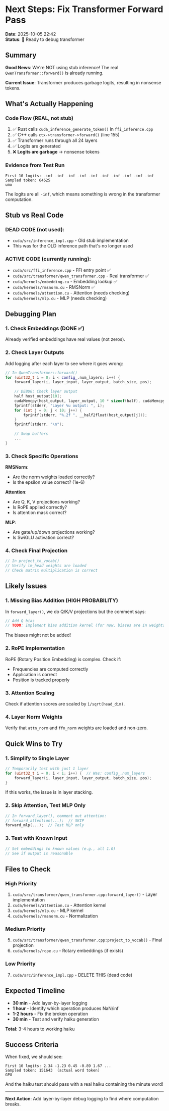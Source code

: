 # Next Steps: Fix Transformer Forward Pass

**Date**: 2025-10-05 22:42  
**Status**: 🔧 Ready to debug transformer  

## Summary

**Good News**: We're NOT using stub inference! The real `QwenTransformer::forward()` is already running.

**Current Issue**: Transformer produces garbage logits, resulting in nonsense tokens.

## What's Actually Happening

### Code Flow (REAL, not stub)

1. ✅ Rust calls `cuda_inference_generate_token()` in `ffi_inference.cpp`
2. ✅ C++ calls `ctx->transformer->forward()` (line 155)
3. ✅ Transformer runs through all 24 layers
4. ✅ Logits are generated
5. ❌ **Logits are garbage** → nonsense tokens

### Evidence from Test Run

```
First 10 logits: -inf -inf -inf -inf -inf -inf -inf -inf -inf -inf
Sampled token: 64625
umo
```

The logits are all `-inf`, which means something is wrong in the transformer computation.

## Stub vs Real Code

### DEAD CODE (not used):
- `cuda/src/inference_impl.cpp` - Old stub implementation
- This was for the OLD inference path that's no longer used

### ACTIVE CODE (currently running):
- `cuda/src/ffi_inference.cpp` - FFI entry point ✅
- `cuda/src/transformer/qwen_transformer.cpp` - Real transformer ✅
- `cuda/kernels/embedding.cu` - Embedding lookup ✅
- `cuda/kernels/rmsnorm.cu` - RMSNorm ✅
- `cuda/kernels/attention.cu` - Attention (needs checking)
- `cuda/kernels/mlp.cu` - MLP (needs checking)

## Debugging Plan

### 1. Check Embeddings (DONE ✅)
Already verified embeddings have real values (not zeros).

### 2. Check Layer Outputs
Add logging after each layer to see where it goes wrong:

```cpp
// In QwenTransformer::forward()
for (uint32_t i = 0; i < config_.num_layers; i++) {
    forward_layer(i, layer_input, layer_output, batch_size, pos);
    
    // DEBUG: Check layer output
    half host_output[10];
    cudaMemcpy(host_output, layer_output, 10 * sizeof(half), cudaMemcpyDeviceToHost);
    fprintf(stderr, "Layer %u output: ", i);
    for (int j = 0; j < 10; j++) {
        fprintf(stderr, "%.2f ", __half2float(host_output[j]));
    }
    fprintf(stderr, "\n");
    
    // Swap buffers
    ...
}
```

### 3. Check Specific Operations

**RMSNorm**:
- Are the norm weights loaded correctly?
- Is the epsilon value correct? (1e-6)

**Attention**:
- Are Q, K, V projections working?
- Is RoPE applied correctly?
- Is attention mask correct?

**MLP**:
- Are gate/up/down projections working?
- Is SwiGLU activation correct?

### 4. Check Final Projection

```cpp
// In project_to_vocab()
// Verify lm_head weights are loaded
// Check matrix multiplication is correct
```

## Likely Issues

### 1. Missing Bias Addition (HIGH PROBABILITY)
In `forward_layer()`, we do Q/K/V projections but the comment says:
```cpp
// Add Q bias
// TODO: Implement bias addition kernel (for now, biases are in weights)
```

The biases might not be added!

### 2. RoPE Implementation
RoPE (Rotary Position Embedding) is complex. Check if:
- Frequencies are computed correctly
- Application is correct
- Position is tracked properly

### 3. Attention Scaling
Check if attention scores are scaled by `1/sqrt(head_dim)`.

### 4. Layer Norm Weights
Verify that `attn_norm` and `ffn_norm` weights are loaded and non-zero.

## Quick Wins to Try

### 1. Simplify to Single Layer
```cpp
// Temporarily test with just 1 layer
for (uint32_t i = 0; i < 1; i++) {  // Was: config_.num_layers
    forward_layer(i, layer_input, layer_output, batch_size, pos);
}
```

If this works, the issue is in layer stacking.

### 2. Skip Attention, Test MLP Only
```cpp
// In forward_layer(), comment out attention:
// forward_attention(...);  // SKIP
forward_mlp(...);  // Test MLP only
```

### 3. Test with Known Input
```cpp
// Set embeddings to known values (e.g., all 1.0)
// See if output is reasonable
```

## Files to Check

### High Priority
1. `cuda/src/transformer/qwen_transformer.cpp:forward_layer()` - Layer implementation
2. `cuda/kernels/attention.cu` - Attention kernel
3. `cuda/kernels/mlp.cu` - MLP kernel
4. `cuda/kernels/rmsnorm.cu` - Normalization

### Medium Priority
5. `cuda/src/transformer/qwen_transformer.cpp:project_to_vocab()` - Final projection
6. `cuda/kernels/rope.cu` - Rotary embeddings (if exists)

### Low Priority
7. `cuda/src/inference_impl.cpp` - DELETE THIS (dead code)

## Expected Timeline

- **30 min** - Add layer-by-layer logging
- **1 hour** - Identify which operation produces NaN/inf
- **1-2 hours** - Fix the broken operation
- **30 min** - Test and verify haiku generation

**Total**: 3-4 hours to working haiku

## Success Criteria

When fixed, we should see:
```
First 10 logits: 2.34 -1.23 0.45 -0.89 1.67 ...
Sampled token: 151643  (actual word token)
GPU
```

And the haiku test should pass with a real haiku containing the minute word!

---

**Next Action**: Add layer-by-layer debug logging to find where computation breaks.
